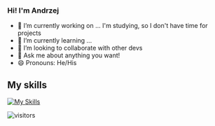 ### Hi! I'm Andrzej 
- 🔭 I’m currently working on ... I'm studying, so I don't have time for projects
- 🌱 I’m currently learning ...
- 👯 I’m looking to collaborate with other devs
- 💬 Ask me about anything you want!
- 😄 Pronouns: He/His

## My skills
<!-- https://github.com/tandpfun/skill-icons -->
[![My Skills](https://skillicons.dev/icons?i=py,pytorch,django,fastapi,flask,java,spring,git,js,html,css,linux,postgres,aws,c,docker,figma,mysql,sqlite,selenium&perline=3)](https://skillicons.dev)

<!-- # StackOverflow Activity -->
<!-- STACKOVERFLOW:START -->
<!-- STACKOVERFLOW:END -->

<!-- ![11jolek11's github stats](https://github-readme-stats.vercel.app/api?username=11jolek11&show_icons=true&theme=nord) -->

![visitors](https://visitor-badge.glitch.me/badge?page_id=11jolek11.11jolek11&left_color=green&right_color=red)

